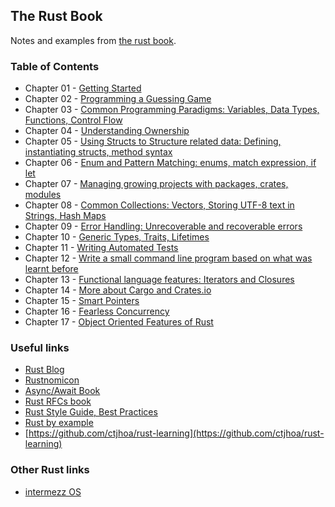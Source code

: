 ## The Rust Book

Notes and examples from [the rust book](https://doc.rust-lang.org/book/).

### Table of Contents

- Chapter 01 - [Getting Started](./ch1/hello_world/src/main.rs)
- Chapter 02 - [Programming a Guessing Game](./ch2/guessing_game/src/main.rs)
- Chapter 03 - [Common Programming Paradigms: Variables, Data Types, Functions, Control Flow](./ch3/README.md)
- Chapter 04 - [Understanding Ownership](./ch4/README.md)
- Chapter 05 - [Using Structs to Structure related data: Defining, instantiating structs, method syntax](./ch5/README.md)
- Chapter 06 - [Enum and Pattern Matching: enums, match expression, if let](./ch6/README.md)
- Chapter 07 - [Managing growing projects with packages, crates, modules](./ch7/module_system/README.md)
- Chapter 08 - [Common Collections: Vectors, Storing UTF-8 text in Strings, Hash Maps](./ch8/collections/README.md)
- Chapter 09 - [Error Handling: Unrecoverable and recoverable errors](./ch9/README.md)
- Chapter 10 - [Generic Types, Traits, Lifetimes](./ch10/README.md)
- Chapter 11 - [Writing Automated Tests](./ch11/README.md)
- Chapter 12 - [Write a small command line program based on what was learnt before](./ch12/minigrep/src/lib.rs)
- Chapter 13 - [Functional language features: Iterators and Closures](./ch13/README.md)
- Chapter 14 - [More about Cargo and Crates.io](./ch14/README.md)
- Chapter 15 - [Smart Pointers](./ch15/README.md)
- Chapter 16 - [Fearless Concurrency](./ch16/README.md)
- Chapter 17 - [Object Oriented Features of Rust](./ch17/README.md)


### Useful links

- [Rust Blog](https://blog.rust-lang.org/)
- [Rustnomicon](https://doc.rust-lang.org/nomicon/)
- [Async/Await Book](https://rust-lang.github.io/async-book/)
- [Rust RFCs book](https://rust-lang.github.io/rfcs/introduction.html)
- [Rust Style Guide, Best Practices](https://doc.rust-lang.org/1.0.0/style/README.html)
- [Rust by example](https://doc.rust-lang.org/rust-by-example/)
- [https://github.com/ctjhoa/rust-learning](https://github.com/ctjhoa/rust-learning)

### Other Rust links

- [intermezz OS](https://intermezzos.github.io/)
